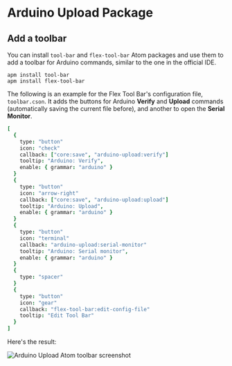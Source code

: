 # Arduino Upload Package

## Add a toolbar

You can install `tool-bar` and `flex-tool-bar` Atom packages and use them to add a toolbar for Arduino commands, similar to the one in the official IDE.

	apm install tool-bar
	apm install flex-tool-bar
	
The following is an example for the Flex Tool Bar's configuration file, `toolbar.cson`. It adds the buttons for Arduino **Verify** and **Upload** commands (automatically saving the current file before), and another to open the **Serial Monitor**.

```coffeescript
[
  {
    type: "button"
    icon: "check"
    callback: ["core:save", "arduino-upload:verify"]
    tooltip: "Arduino: Verify",
    enable: { grammar: "arduino" }
  }
  {
    type: "button"
    icon: "arrow-right"
    callback: ["core:save", "arduino-upload:upload"]
    tooltip: "Arduino: Upload",
    enable: { grammar: "arduino" }
  }
  {
    type: "button"
    icon: "terminal"
    callback: "arduino-upload:serial-monitor"
    tooltip: "Arduino: Serial monitor",
    enable: { grammar: "arduino" }
  }
  {
    type: "spacer"
  }
  {
    type: "button"
    icon: "gear"
    callback: "flex-tool-bar:edit-config-file"
    tooltip: "Edit Tool Bar"
  }
]
```

Here's the result:

![Arduino Upload Atom toolbar screenshot](http://i.imgur.com/TdbZN9r.png)
